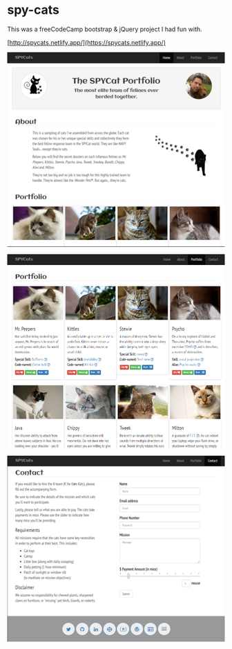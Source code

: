 # spy-cats

This was a freeCodeCamp bootstrap &amp; jQuery project I had fun with.

[http://spycats.netlify.app/](https://spycats.netlify.app/)

![Screenshot 1](images/netlify-spycats-wide1.png)

![Screenshot 2](images/netlify-spycats-wide2.png)

![Screenshot 3](images/netlify-spycats-wide3.png)
